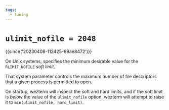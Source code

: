 ```yaml
---
tags:
  - tuning
---
```

# `ulimit_nofile = 2048`

{{since('20230408-112425-69ae8472')}}

On Unix systems, specifies the minimum desirable value for the `RLIMIT_NOFILE`
*soft limit*.

That system parameter controls the maximum number of file descriptors that a
given process is permitted to open.

On startup, wezterm will inspect the soft and hard limits, and if the soft
limit is *below* the value of the `ulimit_nofile` option, wezterm will attempt to
raise it to `min(ulimit_nofile, hard_limit)`.

